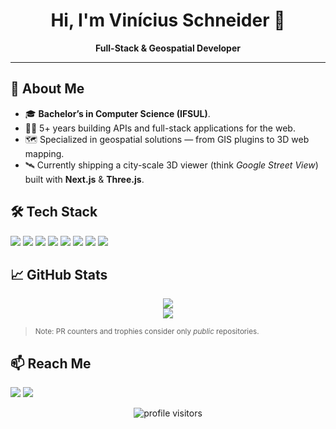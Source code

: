 <!-- Profile README for Vinicius Schneider (vinirafaelsch) -->

<h1 align="center">Hi, I'm Vinícius Schneider 👋</h1>

<p align="center">
  <strong>Full-Stack & Geospatial Developer</strong><br/>
</p>

---

## 🚀 About Me
- 🎓 **Bachelor’s in Computer Science (IFSUL)**.
- 👨‍💻 5+ years building APIs and full-stack applications for the web.
- 🗺  Specialized in geospatial solutions — from GIS plugins to 3D web mapping.
- 🛰  Currently shipping a city-scale 3D viewer (think *Google Street View*) built with **Next.js** & **Three.js**.

## 🛠 Tech Stack
<p>
  <img src="https://img.shields.io/badge/JavaScript-F7DF1E?style=for-the-badge&logo=javascript&logoColor=black"/>
  <img src="https://img.shields.io/badge/TypeScript-3178C6?style=for-the-badge&logo=typescript&logoColor=white"/>
  <img src="https://img.shields.io/badge/Python-3776AB?style=for-the-badge&logo=python&logoColor=white"/>
  <img src="https://img.shields.io/badge/Node.js-339933?style=for-the-badge&logo=node.js&logoColor=white"/>
  <img src="https://img.shields.io/badge/React-20232A?style=for-the-badge&logo=react&logoColor=61DAFB"/>
  <img src="https://img.shields.io/badge/Vue.js-4FC08D?style=for-the-badge&logo=vuedotjs&logoColor=white"/>
  <img src="https://img.shields.io/badge/PostgreSQL-4169E1?style=for-the-badge&logo=postgresql&logoColor=white"/>
  <img src="https://img.shields.io/badge/MongoDB-47A248?style=for-the-badge&logo=mongodb&logoColor=white"/>
</p>

## 📈 GitHub Stats
<p align="center">
  <!-- Contribution streak card -->
  <img src="https://github-readme-streak-stats.herokuapp.com/?user=vinirafaelsch&theme=radical" />
  <br/>
  <!-- Trophy card -->
  <img src="https://github-profile-trophy.vercel.app/?username=vinirafaelsch&theme=radical&no-frame=true&row=1&column=7" />
</p>

<blockquote><sub>Note: PR counters and trophies consider only <em>public</em> repositories.</sub></blockquote>

## 📫 Reach Me
<p>
  <a href="mailto:vinirafaelsch@gmail.com"><img src="https://img.shields.io/badge/Email-D14836?style=for-the-badge&logo=gmail&logoColor=white"/></a>
  <a href="https://www.linkedin.com/in/viniciusrafaelschneider/"><img src="https://img.shields.io/badge/LinkedIn-0A66C2?style=for-the-badge&logo=linkedin&logoColor=white"/></a>
</p>

<p align="center">
  <img src="https://visitor-badge.laobi.icu/badge?page_id=vinirafaelsch.vinirafaelsch" alt="profile visitors"/>
</p>

